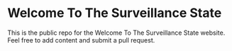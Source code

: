 # Welcome To The Surveillance State

This is the public repo for the Welcome To The Surveillance State website.  Feel free to add content and submit a pull request.